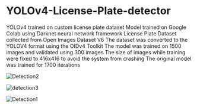 # YOLOv4-License-Plate-detector
YOLOv4 trained on custom license plate dataset
Model trained on Google Colab using Darknet neural network framework
License Plate Dataset collected from Open Images Dataset V6
The dataset was converted to the YOLOV4 format using the OIDv4 Toolkit
The model was trained on 1500 images and validated using 300 images
The size of images while training were fixed to 416x416 to avoid the system from crashing
The original model was trained for 1700 iterations


![Detection2](https://user-images.githubusercontent.com/61458877/99791380-8cd14a80-2b4b-11eb-951d-72d54e311082.png)

![detection3](https://user-images.githubusercontent.com/61458877/99791383-8e027780-2b4b-11eb-82da-e1afe7723a7d.png)

![Detection1](https://user-images.githubusercontent.com/61458877/99791622-dfab0200-2b4b-11eb-8682-97eff77de73e.png)


